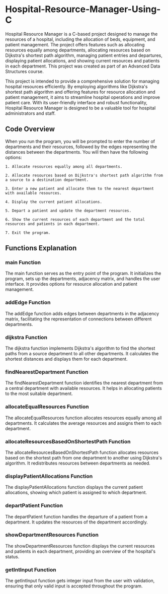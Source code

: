 
# Hospital-Resource-Manager-Using-C

Hospital Resource Manager is a C-based project designed to manage the resources of a hospital, including the allocation of beds, equipment, and patient management. The project offers features such as allocating resources equally among departments, allocating resources based on Dijkstra's shortest path algorithm, managing patient entries and departures, displaying patient allocations, and showing current resources and patients in each department. This project was created as part of an Advanced Data Structures course.

This project is intended to provide a comprehensive solution for managing hospital resources efficiently. By employing algorithms like Dijkstra's shortest path algorithm and offering features for resource allocation and patient management, it aims to streamline hospital operations and improve patient care. With its user-friendly interface and robust functionality, Hospital Resource Manager is designed to be a valuable tool for hospital administrators and staff.

## Code Overview 

When you run the program, you will be prompted to enter the number of departments and their resources, followed by the edges representing the distances between the departments. You will then have the following options:

    1. Allocate resources equally among all departments.

    2. Allocate resources based on Dijkstra's shortest path algorithm from a source to a destination department.

    3. Enter a new patient and allocate them to the nearest department with available resources.

    4. Display the current patient allocations.

    5. Depart a patient and update the department resources.

    6. Show the current resources of each department and the total resources and patients in each department.

    7. Exit the program.
## Functions Explanation
### main Function
The main function serves as the entry point of the program. It initializes the program, sets up the departments, adjacency matrix, and handles the user interface. It provides options for resource allocation and patient management.

### addEdge Function
The addEdge function adds edges between departments in the adjacency matrix, facilitating the representation of connections between different departments.

### dijkstra Function
The dijkstra function implements Dijkstra's algorithm to find the shortest paths from a source department to all other departments. It calculates the shortest distances and displays them for each department.

### findNearestDepartment Function
The findNearestDepartment function identifies the nearest department from a central department with available resources. It helps in allocating patients to the most suitable department.

### allocateEqualResources Function
The allocateEqualResources function allocates resources equally among all departments. It calculates the average resources and assigns them to each department.

### allocateResourcesBasedOnShortestPath Function
The allocateResourcesBasedOnShortestPath function allocates resources based on the shortest path from one department to another using Dijkstra's algorithm. It redistributes resources between departments as needed.

### displayPatientAllocations Function
The displayPatientAllocations function displays the current patient allocations, showing which patient is assigned to which department.

### departPatient Function
The departPatient function handles the departure of a patient from a department. It updates the resources of the department accordingly.

### showDepartmentResources Function
The showDepartmentResources function displays the current resources and patients in each department, providing an overview of the hospital's status.

### getIntInput Function
The getIntInput function gets integer input from the user with validation, ensuring that only valid input is accepted throughout the program.